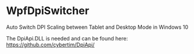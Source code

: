 # WpfDpiSwitcher
Auto Switch DPI Scaling between Tablet and Desktop Mode in Windows 10

The DpiApi.DLL is needed and can be found here:
https://github.com/cybertim/DpiApi/
